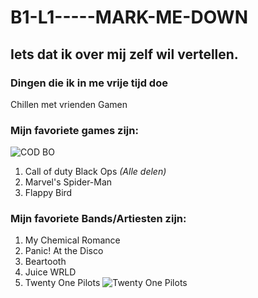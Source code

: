 # B1-L1-----MARK-ME-DOWN
## Iets dat ik over mij zelf wil vertellen.
### Dingen die ik in me vrije tijd doe
Chillen met vrienden 
Gamen
### Mijn favoriete games zijn:
![COD BO](https://www.dlcompare.com/upload/cache/game_tetiere/upload/gameimage/file/37550.jpeg)
1. Call of duty Black Ops _(Alle delen)_
2. Marvel's Spider-Man
3. Flappy Bird 
### Mijn favoriete Bands/Artiesten zijn:
1. My Chemical Romance
2. Panic! At the Disco
3. Beartooth
4. Juice WRLD 
5. Twenty One Pilots
![Twenty One Pilots](https://i1.wp.com/www.dansendeberen.be/wp-content/uploads/36850500_10155272688666148_7004154983243317248_n-1.png?resize=800%2C800)
